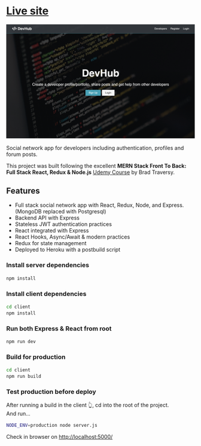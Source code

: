 # [Live site](https://protected-dusk-01067.herokuapp.com/)

![DevHub](devhub-screenshot.png)

Social network app for developers including authentication, profiles and forum posts.

This project was built following the excellent **MERN Stack Front To Back: Full Stack React, Redux & Node.js** [Udemy Course](https://www.udemy.com/course/mern-stack-front-to-back/) by Brad Traversy.

## Features

* Full stack social network app with React, Redux, Node, and Express. (MongoDB replaced with Postgresql)
* Backend API with Express
* Stateless JWT authentication practices
* React integrated with Express
* React Hooks, Async/Await & modern practices
* Redux for state management
* Deployed to Heroku with a postbuild script

### Install server dependencies

```bash
npm install
```

### Install client dependencies

```bash
cd client
npm install
```

### Run both Express & React from root

```bash
npm run dev
```

### Build for production

```bash
cd client
npm run build
```

### Test production before deploy

After running a build in the client 👆, cd into the root of the project.  
And run...

```bash
NODE_ENV=production node server.js
```

Check in browser on [http://localhost:5000/](http://localhost:5000/)
